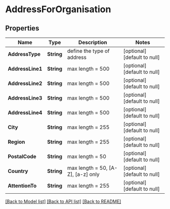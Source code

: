 # AddressForOrganisation
## Properties

| Name | Type | Description | Notes |
|------------ | ------------- | ------------- | -------------|
| **AddressType** | **String** | define the type of address | [optional] [default to null] |
| **AddressLine1** | **String** | max length &#x3D; 500 | [optional] [default to null] |
| **AddressLine2** | **String** | max length &#x3D; 500 | [optional] [default to null] |
| **AddressLine3** | **String** | max length &#x3D; 500 | [optional] [default to null] |
| **AddressLine4** | **String** | max length &#x3D; 500 | [optional] [default to null] |
| **City** | **String** | max length &#x3D; 255 | [optional] [default to null] |
| **Region** | **String** | max length &#x3D; 255 | [optional] [default to null] |
| **PostalCode** | **String** | max length &#x3D; 50 | [optional] [default to null] |
| **Country** | **String** | max length &#x3D; 50, [A-Z], [a-z] only | [optional] [default to null] |
| **AttentionTo** | **String** | max length &#x3D; 255 | [optional] [default to null] |

[[Back to Model list]](../README.md#documentation-for-models) [[Back to API list]](../README.md#documentation-for-api-endpoints) [[Back to README]](../README.md)

